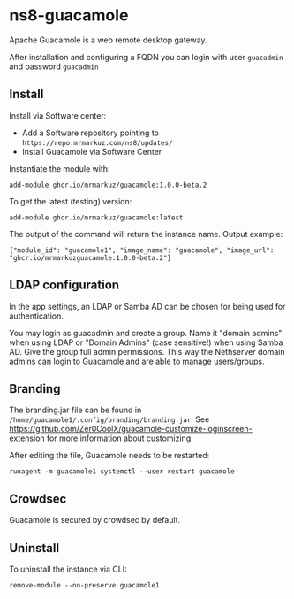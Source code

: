 # ns8-guacamole

Apache Guacamole is a web remote desktop gateway.

After installation and configuring a FQDN you can login with user `guacadmin` and password `guacadmin`

## Install

Install via Software center:

  - Add a Software repository pointing to `https://repo.mrmarkuz.com/ns8/updates/`
  - Install Guacamole via Software Center

Instantiate the module with:

    add-module ghcr.io/mrmarkuz/guacamole:1.0.0-beta.2

To get the latest (testing) version:

    add-module ghcr.io/mrmarkuz/guacamole:latest

The output of the command will return the instance name.
Output example:

    {"module_id": "guacamole1", "image_name": "guacamole", "image_url": "ghcr.io/mrmarkuzguacamole:1.0.0-beta.2"}

## LDAP configuration

In the app settings, an LDAP or Samba AD can be chosen for being used for authentication.

You may login as guacadmin and create a group. Name it "domain admins" when using LDAP or "Domain Admins" (case sensitive!) when using Samba AD.
Give the group full admin permissions.
This way the Nethserver domain admins can login to Guacamole and are able to manage users/groups.

## Branding

The branding.jar file can be found in `/home/guacamole1/.config/branding/branding.jar`.
See https://github.com/Zer0CoolX/guacamole-customize-loginscreen-extension for more information about customizing.

After editing the file, Guacamole needs to be restarted:

    runagent -m guacamole1 systemctl --user restart guacamole

## Crowdsec

Guacamole is secured by crowdsec by default.

## Uninstall

To uninstall the instance via CLI:

    remove-module --no-preserve guacamole1
